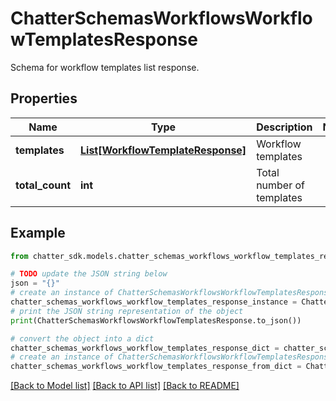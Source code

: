 # ChatterSchemasWorkflowsWorkflowTemplatesResponse

Schema for workflow templates list response.

## Properties

Name | Type | Description | Notes
------------ | ------------- | ------------- | -------------
**templates** | [**List[WorkflowTemplateResponse]**](WorkflowTemplateResponse.md) | Workflow templates | 
**total_count** | **int** | Total number of templates | 

## Example

```python
from chatter_sdk.models.chatter_schemas_workflows_workflow_templates_response import ChatterSchemasWorkflowsWorkflowTemplatesResponse

# TODO update the JSON string below
json = "{}"
# create an instance of ChatterSchemasWorkflowsWorkflowTemplatesResponse from a JSON string
chatter_schemas_workflows_workflow_templates_response_instance = ChatterSchemasWorkflowsWorkflowTemplatesResponse.from_json(json)
# print the JSON string representation of the object
print(ChatterSchemasWorkflowsWorkflowTemplatesResponse.to_json())

# convert the object into a dict
chatter_schemas_workflows_workflow_templates_response_dict = chatter_schemas_workflows_workflow_templates_response_instance.to_dict()
# create an instance of ChatterSchemasWorkflowsWorkflowTemplatesResponse from a dict
chatter_schemas_workflows_workflow_templates_response_from_dict = ChatterSchemasWorkflowsWorkflowTemplatesResponse.from_dict(chatter_schemas_workflows_workflow_templates_response_dict)
```
[[Back to Model list]](../README.md#documentation-for-models) [[Back to API list]](../README.md#documentation-for-api-endpoints) [[Back to README]](../README.md)


